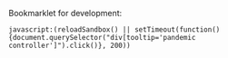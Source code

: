 Bookmarklet for development:

```javascript:(reloadSandbox() || setTimeout(function() {document.querySelector("div[tooltip='pandemic controller']").click()}, 200))```